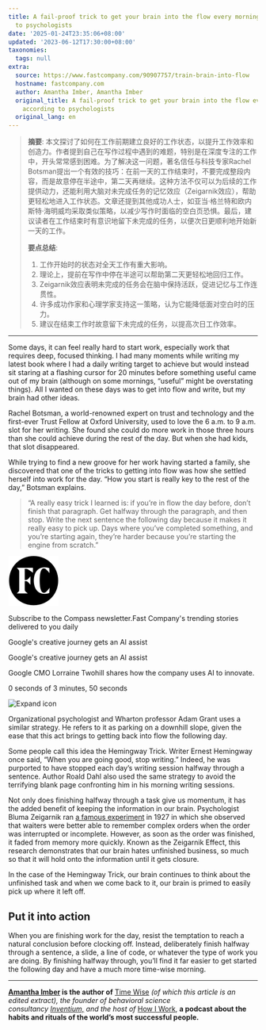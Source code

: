 ```yaml
---
title: A fail-proof trick to get your brain into the flow every morning, according
  to psychologists
date: '2025-01-24T23:35:06+08:00'
updated: '2023-06-12T17:30:00+08:00'
taxonomies:
  tags: null
extra:
  source: https://www.fastcompany.com/90907757/train-brain-into-flow
  hostname: fastcompany.com
  author: Amantha Imber, Amantha Imber
  original_title: A fail-proof trick to get your brain into the flow every morning,
    according to psychologists
  original_lang: en
---
```


> **摘要**:
>  本文探讨了如何在工作前期建立良好的工作状态，以提升工作效率和创造力。作者提到自己在写作过程中遇到的难题，特别是在深度专注的工作中，开头常常感到困难。为了解决这一问题，著名信任与科技专家Rachel Botsman提出一个有效的技巧：在前一天的工作结束时，不要完成整段内容，而是故意停在半途中，第二天再继续。这种方法不仅可以为后续的工作提供动力，还能利用大脑对未完成任务的记忆效应（Zeigarnik效应），帮助更轻松地进入工作状态。文章还提到其他成功人士，如亚当·格兰特和欧内斯特·海明威均采取类似策略，以减少写作时面临的空白页恐惧。最后，建议读者在工作结束时有意识地留下未完成的任务，以便次日更顺利地开始新一天的工作。
> 
>  **要点总结**:
>  1. 工作开始时的状态对全天工作有重大影响。
>  2. 理论上，提前在写作中停在半途可以帮助第二天更轻松地回归工作。
>  3. Zeigarnik效应表明未完成的任务会在脑中保持活跃，促进记忆与工作连贯性。
>  4. 许多成功作家和心理学家支持这一策略，认为它能降低面对空白时的压力。
>  5. 建议在结束工作时故意留下未完成的任务，以提高次日工作效率。

---


Some days, it can feel really hard to start work, especially work that requires deep, focused thinking. I had many moments while writing my latest book where I had a daily writing target to achieve but would instead sit staring at a flashing cursor for 20 minutes before something useful came out of my brain (although on some mornings, “useful” might be overstating things). All I wanted on these days was to get into flow and write, but my brain had other ideas.

Rachel Botsman, a world-renowned expert on trust and technology and the first-ever Trust Fellow at Oxford University, used to love the 6 a.m. to 9 a.m. slot for her writing. She found she could do more work in those three hours than she could achieve during the rest of the day. But when she had kids, that slot disappeared.

While trying to find a new groove for her work having started a family, she discovered that one of the tricks to getting into flow was how she settled herself into work for the day. “How you start is really key to the rest of the day,” Botsman explains.

> “A really easy trick I learned is: if you’re in flow the day before, don’t finish that paragraph. Get halfway through the paragraph, and then stop. Write the next sentence the following day because it makes it really easy to pick up. Days where you’ve completed something, and you’re starting again, they’re harder because you’re starting the engine from scratch.”

![Compass Newsletter logo](fc-icon.svg)

Subscribe to the Compass newsletter.Fast Company's trending stories delivered to you daily

Google's creative journey gets an AI assist

Google's creative journey gets an AI assist

Google CMO Lorraine Twohill shares how the company uses AI to innovate.

0 seconds of 3 minutes, 50 seconds

![Expand icon](https://www.fastcompany.com/_next/image?url=%2F_public%2Fexpand-icon_2x.webp&w=32&q=75)

Organizational psychologist and Wharton professor Adam Grant uses a similar strategy. He refers to it as parking on a downhill slope, given the ease that this act brings to getting back into flow the following day.

Some people call this idea the Hemingway Trick. Writer Ernest Hemingway once said, “When you are going good, stop writing.” Indeed, he was purported to have stopped each day’s writing session halfway through a sentence. Author Roald Dahl also used the same strategy to avoid the terrifying blank page confronting him in his morning writing sessions.

Not only does finishing halfway through a task give us momentum, it has the added benefit of keeping the information in our brain. Psychologist Bluma Zeigarnik ran [a famous experiment](https://www.psychologistworld.com/memory/zeigarnik-effect-interruptions-memory) in 1927 in which she observed that waiters were better able to remember complex orders when the order was interrupted or incomplete. However, as soon as the order was finished, it faded from memory more quickly. Known as the Zeigarnik Effect, this research demonstrates that our brain hates unfinished business, so much so that it will hold onto the information until it gets closure.

In the case of the Hemingway Trick, our brain continues to think about the unfinished task and when we come back to it, our brain is primed to easily pick up where it left off.

## Put it into action

When you are finishing work for the day, resist the temptation to reach a natural conclusion before clocking off. Instead, deliberately finish halfway through a sentence, a slide, a line of code, or whatever the type of work you are doing. By finishing halfway through, you’ll find it far easier to get started the following day and have a much more time-wise morning.

---

**[Amantha Imber](https://amantha.substack.com/) is the author of** [Time Wise](https://www.amantha.com/time-wise-book/) **(of which this article is an edited extract), the founder of behavioral science consultancy* [*Inventium,*](https://www.inventium.com.au/) *and the host of** [How I Work](https://www.amanthaimber.com/podcast), **a podcast about the habits and rituals of the world’s most successful people.**